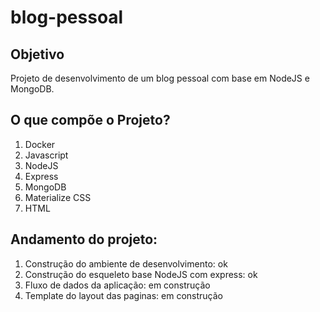 # blog-pessoal

## Objetivo
Projeto de desenvolvimento de um blog pessoal com base em NodeJS e MongoDB.

## O que compõe o Projeto?
1. Docker
2. Javascript
3. NodeJS
4. Express
5. MongoDB
6. Materialize CSS
7. HTML


## Andamento do projeto:
1. Construção do ambiente de desenvolvimento: ok
2. Construção do esqueleto base NodeJS com express: ok
3. Fluxo de dados da aplicação: em construção
4. Template do layout das paginas: em construção
